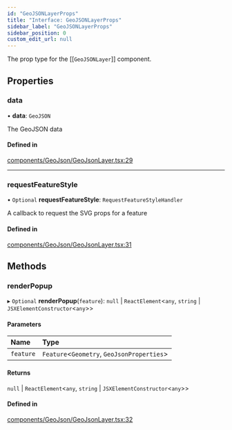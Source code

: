 ```yaml
---
id: "GeoJSONLayerProps"
title: "Interface: GeoJSONLayerProps"
sidebar_label: "GeoJSONLayerProps"
sidebar_position: 0
custom_edit_url: null
---
```


The prop type for the [[`GeoJSONLayer`]] component.

## Properties

### data

• **data**: `GeoJSON`

The GeoJSON data

#### Defined in

[components/GeoJson/GeoJsonLayer.tsx:29](https://github.com/rob-blackbourn/jetblack-map/blob/6f2014a/src/components/GeoJson/GeoJsonLayer.tsx#L29)

___

### requestFeatureStyle

• `Optional` **requestFeatureStyle**: `RequestFeatureStyleHandler`

A callback to request the SVG props for a feature

#### Defined in

[components/GeoJson/GeoJsonLayer.tsx:31](https://github.com/rob-blackbourn/jetblack-map/blob/6f2014a/src/components/GeoJson/GeoJsonLayer.tsx#L31)

## Methods

### renderPopup

▸ `Optional` **renderPopup**(`feature`): ``null`` \| `ReactElement`<`any`, `string` \| `JSXElementConstructor`<`any`\>\>

#### Parameters

| Name | Type |
| :------ | :------ |
| `feature` | `Feature`<`Geometry`, `GeoJsonProperties`\> |

#### Returns

``null`` \| `ReactElement`<`any`, `string` \| `JSXElementConstructor`<`any`\>\>

#### Defined in

[components/GeoJson/GeoJsonLayer.tsx:32](https://github.com/rob-blackbourn/jetblack-map/blob/6f2014a/src/components/GeoJson/GeoJsonLayer.tsx#L32)
